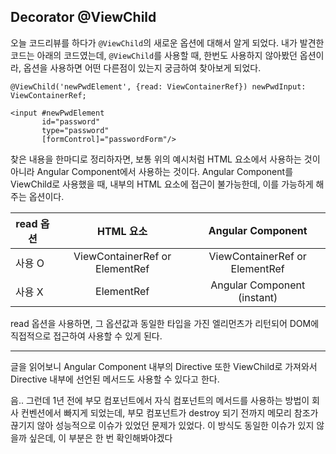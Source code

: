 ## Decorator @ViewChild

오늘 코드리뷰를 하다가 `@ViewChild`의 새로운 옵션에 대해서 알게 되었다. 내가 발견한 코드는 아래의 코드였는데, `@ViewChild`를 사용할 때, 한번도 사용하지 않아봤던 옵션이라, 옵션을 사용하면 어떤 다른점이 있는지 궁금하여 찾아보게 되었다.

```
@ViewChild('newPwdElement', {read: ViewContainerRef}) newPwdInput: ViewContainerRef;
```

```
<input #newPwdElement
	   id="password"
	   type="password"
	   [formControl]="passwordForm"/>
```

찾은 내용을 한마디로 정리하자면, 보통 위의 예시처럼 HTML 요소에서 사용하는 것이 아니라 Angular Component에서 사용하는 것이다. Angular Component를 ViewChild로 사용했을 때, 내부의 HTML 요소에 접근이 불가능한데, 이를 가능하게 해주는 옵션이다.

| read 옵션 |           HTML 요소            |       Angular Component        |
| --------- | :----------------------------: | :----------------------------: |
| 사용 O    | ViewContainerRef or ElementRef | ViewContainerRef or ElementRef |
| 사용 X    |           ElementRef           |  Angular Component (instant)   |

read 옵션을 사용하면, 그 옵션값과 동일한 타입을 가진 엘리먼츠가 리턴되어 DOM에 직접적으로 접근하여 사용할 수 있게 된다.

---

글을 읽어보니 Angular Component 내부의 Directive 또한 ViewChild로 가져와서 Directive 내부에 선언된 메서드도 사용할 수 있다고 한다.

음.. 그런데 1년 전에 부모 컴포넌트에서 자식 컴포넌트의 메서드를 사용하는 방법이 회사 컨벤션에서 빠지게 되었는데, 부모 컴포넌트가 destroy 되기 전까지 메모리 참조가 끊기지 않아 성능적으로 이슈가 있었던 문제가 있었다. 이 방식도 동일한 이슈가 있지 않을까 싶은데, 이 부분은 한 번 확인해봐야겠다

